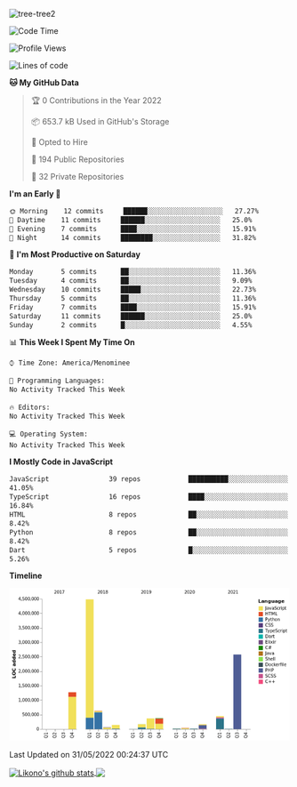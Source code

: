 ![tree-tree2](https://user-images.githubusercontent.com/15727947/99866266-688a6380-2b75-11eb-958b-273006b198d8.jpg)


<!--START_SECTION:waka-->
![Code Time](http://img.shields.io/badge/Code%20Time-0%20secs-blue)

![Profile Views](http://img.shields.io/badge/Profile%20Views-0-blue)

![Lines of code](https://img.shields.io/badge/From%20Hello%20World%20I%27ve%20Written-11%20Million%20lines%20of%20code-blue)

**🐱 My GitHub Data** 

> 🏆 0 Contributions in the Year 2022
 > 
> 📦 653.7 kB Used in GitHub's Storage 
 > 
> 💼 Opted to Hire
 > 
> 📜 194 Public Repositories 
 > 
> 🔑 32 Private Repositories  
 > 
**I'm an Early 🐤** 

```text
🌞 Morning    12 commits     ██████░░░░░░░░░░░░░░░░░░░   27.27% 
🌆 Daytime    11 commits     ██████░░░░░░░░░░░░░░░░░░░   25.0% 
🌃 Evening    7 commits      ████░░░░░░░░░░░░░░░░░░░░░   15.91% 
🌙 Night      14 commits     ████████░░░░░░░░░░░░░░░░░   31.82%

```
📅 **I'm Most Productive on Saturday** 

```text
Monday       5 commits      ██░░░░░░░░░░░░░░░░░░░░░░░   11.36% 
Tuesday      4 commits      ██░░░░░░░░░░░░░░░░░░░░░░░   9.09% 
Wednesday    10 commits     █████░░░░░░░░░░░░░░░░░░░░   22.73% 
Thursday     5 commits      ██░░░░░░░░░░░░░░░░░░░░░░░   11.36% 
Friday       7 commits      ████░░░░░░░░░░░░░░░░░░░░░   15.91% 
Saturday     11 commits     ██████░░░░░░░░░░░░░░░░░░░   25.0% 
Sunday       2 commits      █░░░░░░░░░░░░░░░░░░░░░░░░   4.55%

```


📊 **This Week I Spent My Time On** 

```text
⌚︎ Time Zone: America/Menominee

💬 Programming Languages: 
No Activity Tracked This Week

🔥 Editors: 
No Activity Tracked This Week

💻 Operating System: 
No Activity Tracked This Week

```

**I Mostly Code in JavaScript** 

```text
JavaScript               39 repos            ██████████░░░░░░░░░░░░░░░   41.05% 
TypeScript               16 repos            ████░░░░░░░░░░░░░░░░░░░░░   16.84% 
HTML                     8 repos             ██░░░░░░░░░░░░░░░░░░░░░░░   8.42% 
Python                   8 repos             ██░░░░░░░░░░░░░░░░░░░░░░░   8.42% 
Dart                     5 repos             █░░░░░░░░░░░░░░░░░░░░░░░░   5.26%

```


**Timeline**

![Chart not found](https://raw.githubusercontent.com/ianlikono/ianlikono/main/charts/bar_graph.png) 


 Last Updated on 31/05/2022 00:24:37 UTC
<!--END_SECTION:waka-->


<a href="https://github.com/ianlikono">
  <img align="center" src="https://github-readme-stats.anuraghazra1.vercel.app/api?username=ianlikono&show_icons=true&include_all_commits=true&theme=material-palenight" alt="Likono's github stats" />
</a>
<a href="https://github.com/ianlikono">
  <img align="center" src="https://github-readme-stats.anuraghazra1.vercel.app/api/top-langs/?username=ianlikono&layout=compact&theme=material-palenight" />
</a>


